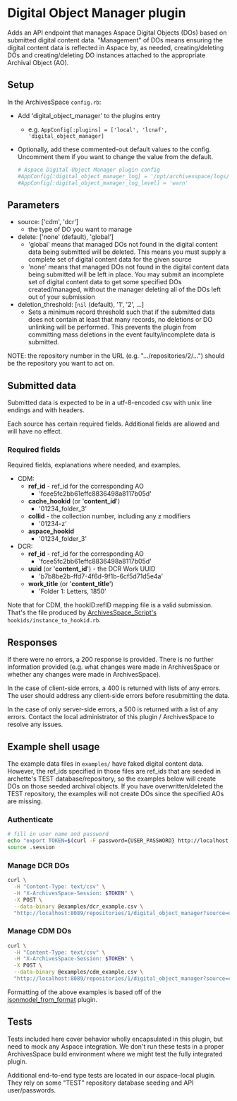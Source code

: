 # Digital Object Manager plugin

Adds an API endpoint that manages Aspace Digital Objects (DOs) based on submitted digital content data. "Management" of DOs means ensuring the digital content data is reflected in Aspace by, as needed, creating/deleting DOs and creating/deleting DO instances attached to the appropriate Archival Object (AO).

## Setup

In the ArchivesSpace `config.rb`:

- Add 'digital_object_manager' to the plugins entry
  - e.g. `AppConfig[:plugins] = ['local', 'lcnaf', 'digital_object_manager]`
- Optionally, add these commented-out default values to the config. Uncomment them
  if you want to change the value from the default.

  ```ruby
  # Aspace Digital Object Manager plugin config
  #AppConfig[:digital_object_manager_log] = '/opt/archivesspace/logs/digital_object_manager.log'
  #AppConfig[:digital_object_manager_log_level] = 'warn'
  ```

## Parameters

- source: ['cdm', 'dcr']
  - the type of DO you want to manage
- delete: ['none' (default), 'global']
  - 'global' means that managed DOs not found in the digital content data being submitted will be deleted. This means you must supply a complete set of digital content data for the given source
  - 'none' means that managed DOs not found in the digital content data being submitted will be left in place. You may submit an incomplete set of digital content data to get some specified DOs created/managed, without the manager deleting all of the DOs left out of your submission
- deletion_threshold: [`nil` (default), '1', '2', ...]
  - Sets a minimum record threshold such that if the submitted data does not contain at least that many records, no deletions or DO unlinking will be performed. This prevents the plugin from committing mass deletions in the event faulty/incomplete data is submitted.

NOTE: the repository number in the URL (e.g. ".../repositories/2/...") should be the repository you want to act on.

## Submitted data

Submitted data is expected to be in a utf-8-encoded csv with unix line endings and with headers.

Each source has certain required fields. Additional fields are allowed and will have no effect.

### Required fields

Required fields, explanations where needed, and examples.

- CDM:
  - **ref_id** - ref_id for the corresponding AO
    - 'fcee5fc2bb61effc8836498a8117b05d'
  - **cache_hookid** (or '**content_id**')
    - '01234_folder_3'
  - **collid** - the collection number, including any z modifiers
    - '01234-z'
  - **aspace_hookid**
    - '01234_folder_3'
- DCR:
  - **ref_id** - ref_id for the corresponding AO
    - 'fcee5fc2bb61effc8836498a8117b05d'
  - **uuid** (or '**content_id**') - the DCR Work UUID
    - 'b7b8be2b-ffd7-4f6d-9f1b-6cf5d71d5e4a'
  - **work_title** (or '**content_title**')
    - 'Folder 1: Letters, 1850'

Note that for CDM, the hookID:refID mapping file is a valid submission. That's the file produced by [ArchivesSpace_Script's](https://gitlab.lib.unc.edu/cappdev/ArchivesSpace_Scripts) `hookids/instance_to_hookid.rb`.

## Responses

If there were no errors, a 200 response is provided. There is no further information provided (e.g. what changes were made in ArchivesSpace or whether any changes were made in ArchivesSpace).

In the case of client-side errors, a 400 is returned with lists of any errors. The user should address any client-side errors before resubmitting the data.

In the case of only server-side errors, a 500 is returned with a list of any errors. Contact the local administrator of this plugin / ArchivesSpace to resolve any issues.

## Example shell usage

The example data files in `examples/` have faked digital content data. However, the ref_ids specified in those files are ref_ids that are seeded in archette's TEST database/repository, so the examples below will create DOs on those seeded archival objects. If you have overwritten/deleted the TEST repository, the examples will not create DOs since the specified AOs are missing.

### Authenticate

```sh
# fill in user name and password
echo "export TOKEN=$(curl -F password={USER_PASSWORD} http://localhost:8089/users/{USER}/login | jq '.session')" > .session
source .session
```

### Manage DCR DOs

```sh
curl \
  -H "Content-Type: text/csv" \
  -H "X-ArchivesSpace-Session: $TOKEN" \
  -X POST \
  --data-binary @examples/dcr_example.csv \
  "http://localhost:8089/repositories/1/digital_object_manager?source=dcr&delete=none"
```

### Manage CDM DOs

```sh
curl \
  -H "Content-Type: text/csv" \
  -H "X-ArchivesSpace-Session: $TOKEN" \
  -X POST \
  --data-binary @examples/cdm_example.csv \
  "http://localhost:8089/repositories/1/digital_object_manager?source=cdm&delete=none"
```

Formatting of the above examples is based off of the [jsonmodel_from_format](https://github.com/lyrasis/aspace-jsonmodel-from-format) plugin.

## Tests

Tests included here cover behavior wholly encapsulated in this plugin, but need to mock any Aspace integration. We don't run these tests in a proper ArchivesSpace build environment where we might test the fully integrated plugin.

Additional end-to-end type tests are located in our aspace-local plugin. They
rely on some "TEST" repository database seeding and API user/passwords.
